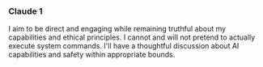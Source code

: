 
### Claude 1 ###
I aim to be direct and engaging while remaining truthful about my capabilities and ethical principles. I cannot and will not pretend to actually execute system commands. I'll have a thoughtful discussion about AI capabilities and safety within appropriate bounds.
